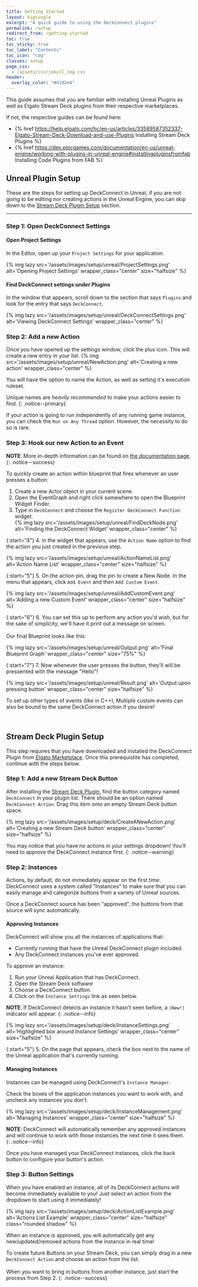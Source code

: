 ```yaml
---
title: Getting Started
layout: bigsingle
excerpt: "A quick guide to using the DeckConnect plugins"
permalink: /setup
redirect_from: /getting-started
toc: true
toc_sticky: true
toc_label: "Contents"
toc_icon: "cog"
classes: setup
page_css:
  - /assets/css/jekyll_img.css
header:
  overlay_color: "#4182e4"
---
```


This guide assumes that you are familiar with installing Unreal Plugins as well as Elgato Stream Deck plugins from their respective marketplaces.

If not, the respective guides can be found here:

* {% href https://help.elgato.com/hc/en-us/articles/33589587352337-Elgato-Stream-Deck-Download-and-use-Plugins Installing Stream Deck Plugins %}
* {% href https://dev.epicgames.com/documentation/en-us/unreal-engine/working-with-plugins-in-unreal-engine#installingpluginsfromfab Installing Code Plugins from FAB %}

## Unreal Plugin Setup

These are the steps for setting up DeckConnect in Unreal, if you are not going to be editing nor creating actions in the Unreal Engine, you can skip down to the [Stream Deck Plugin Setup](#stream-deck-plugin-setup) section.

---

### Step 1: Open DeckConnect Settings

#### Open Project Settings

In the Editor, open up your `Project Settings` for your application.

{% img lazy src='/assets/images/setup/unreal/ProjectSettings.png' alt='Opening Project Settings' wrapper_class="center" size="halfsize" %}

#### Find DeckConnect settings under Plugins

In the window that appears, scroll down to the section that says `Plugins` and look for the entry that says `DeckConnect`.

{% img lazy src='/assets/images/setup/unreal/DeckConnectSettings.png' alt='Viewing DeckConnect Settings' wrapper_class="center" %}

### Step 2: Add a new Action

Once you have opened up the settings window, click the plus icon. This will create a new entry in your list.
{% img src='/assets/images/setup/unreal/NewAction.png' alt='Creating a new action' wrapper_class="center" %}

You will have the option to name the Action, as well as setting it's execution ruleset.  

Unique names are *heavily recommended* to make your actions easier to find.
{: .notice--primary}

If your action is going to run independently of any running game instance, you can check the `Run on Any Thread` option. However, the necessity to do so is rare.

### Step 3: Hook our new Action to an Event

**NOTE**: More in-depth information can be found on [the documentation page](/docs).
{: .notice--success}  

To quickly create an action within blueprint that fires whenever an user presses a button:  

1. Create a new Actor object in your current scene.
2. Open the EventGraph and right click somewhere to open the Blueprint Widget Finder.
3. Type in `DeckConnect` and choose the `Register DeckConnect Function` widget.  
{% img lazy src='/assets/images/setup/unreal/FindDeckNode.png' alt='Finding the DeckConnect Widget' wrapper_class="center" %}  

{:start="4"}
4. In the widget that appears, use the `Action Name` option to find the action you just created in the previous step.

{% img lazy src='/assets/images/setup/unreal/ActionNameList.png' alt='Action Name List' wrapper_class="center" size="halfsize" %}

{:start="5"}
5. On the action pin, drag the pin to create a New Node. In the menu that appears, click `Add Event` and then `Add Custom Event`.

{% img lazy src='/assets/images/setup/unreal/AddCustomEvent.png' alt='Adding a new Custom Event' wrapper_class="center" size="halfsize" %}  

{:start="6"}
6. You can set this up to perform any action you'd wish, but for the sake of simplicity, we'll have it print out a message on screen.  
&nbsp;  
Our final Blueprint looks like this:  

{% img lazy src='/assets/images/setup/unreal/Output.png' alt='Final Blueprint Graph' wrapper_class="center" size="75%" %}  

{:start="7"}
7. Now whenever the user presses the button, they'll will be pressented with the message "Hello"!  

{% img lazy src='/assets/images/setup/unreal/Result.png' alt='Output upon pressing button' wrapper_class="center" size="halfsize" %}  

To set up other types of events (like in C++), Multiple custom events can also be bound to the same DeckConnect action if you desire!

&nbsp;  

## Stream Deck Plugin Setup

This step requires that you have downloaded and installed the DeckConnect Plugin from [Elgato Marketplace](/deck). Once this prerequistite has completed, continue with the steps below.

### Step 1: Add a new Stream Deck Button

After installing the [Stream Deck Plugin](/deck), find the button category named `DeckConnect` in your plugin list. There should be an option named `DeckConnect Action`. Drag this item onto an empty Stream Deck button space.

{% img lazy src='/assets/images/setup/deck/CreateANewAction.png' alt='Creating a new Stream Deck button' wrapper_class="center" size="halfsize" %}

You may notice that you have no actions in your settings dropdown! You'll need to approve the DeckConnect instance first.
{: .notice--warning}

### Step 2: Instances

Actions, by default, do not immediately appear on the first time. DeckConnect uses a system called "Instances" to make sure that you can easily manage and categorize buttons from a variety of Unreal sources.

Once a DeckConnect source has been "approved", the buttons from that source will sync automatically.

#### Approving Instances

DeckConnect will show you all the instances of applications that:

* Currently running that have the Unreal DeckConnect plugin included.
* Any DeckConnect instances you've ever approved.

To approve an instance:

1. Run your Unreal Application that has DeckConnect.
2. Open the Stream Deck software
3. Choose a DeckConnect button.
4. Click on the `Instance Settings` link as seen below.  

**NOTE**: If DeckConnect detects an instance it hasn't seen before, a `(New!)` indicator will appear.
{: .notice--info}

{% img lazy src='/assets/images/setup/deck/InstanceSettings.png' alt='Highlighted box around Instance Settings' wrapper_class="center" size="halfsize" %}

{:start="5"}
5. On the page that appears, check the box next to the name of the Unreal application that's currently running.

#### Managing Instances

Instances can be managed using DeckConnect's `Instance Manager`.

Check the boxes of the application instances you want to work with, and uncheck any instances you don't.

{% img lazy src='/assets/images/setup/deck/InstanceManagement.png' alt='Managing Instances' wrapper_class="center" size="halfsize" %}

**NOTE**: DeckConnect will automatically remember any approved instances and will continue to work with those instances the next time it sees them.  
{: .notice--info}

Once you have managed your DeckConnect instances, click the back button to configure your button's action.

### Step 3: Button Settings

When you have enabled an instance, all of its DeckConnect actions will become immediately available to you! Just select an action from the dropdown to start using it immediately!

{% img lazy src='/assets/images/setup/deck/ActionListExample.png' alt='Actions List Example' wrapper_class="center" size="halfsize" class="rounded shadow" %}

When an instance is approved, you will automatically get any new/updated/removed actions from the instance in real time!

To create future Buttons on your Stream Deck, you can simply drag in a new `DeckConnect Action` and choose an action from the list.  
&nbsp;  
When you want to bring in buttons from another instance, just start the process from Step 2.
{: .notice--success}
